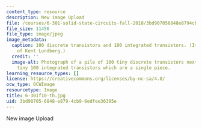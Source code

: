 ```yaml
---
content_type: resource
description: New image Upload
file: /courses/6-301-solid-state-circuits-fall-2010/3bd907056848e8794cb96edfee36395e_6-301f10-th.jpg
file_size: 11456
file_type: image/jpeg
image_metadata:
  caption: 100 discrete transistors and 100 integrated transistors. (Image courtesy
    of Kent Lundberg.)
  credit: ''
  image-alt: Photograph of a pile of 100 tiny discrete transistors next to an equally
    tiny 100 integrated transistors which are a single piece.
learning_resource_types: []
license: https://creativecommons.org/licenses/by-nc-sa/4.0/
ocw_type: OCWImage
resourcetype: Image
title: 6-301f10-th.jpg
uid: 3bd90705-6848-e879-4cb9-6edfee36395e
---
```

New image Upload